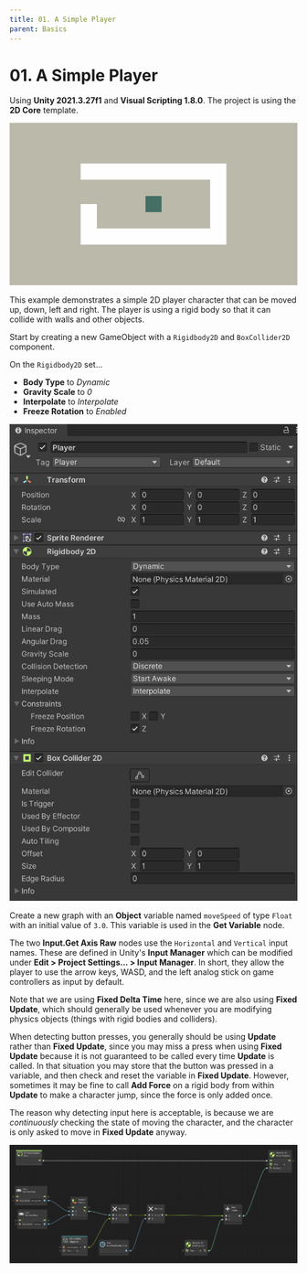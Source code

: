 ```yaml
---
title: 01. A Simple Player
parent: Basics
---
```


# 01. A Simple Player

Using **Unity 2021.3.27f1** and **Visual Scripting 1.8.0**. The project is using the **2D Core** template.

![Demo](./demo.gif)

This example demonstrates a simple 2D player character that can be moved up, down, left and right. The player is using a rigid body so that it can collide with walls and other objects.

Start by creating a new GameObject with a `Rigidbody2D` and `BoxCollider2D` component. 

On the `Rigidbody2D` set...

- **Body Type** to *Dynamic*
- **Gravity Scale** to *0*
- **Interpolate** to *Interpolate*
- **Freeze Rotation** to *Enabled*

![Player Inspector](./player-inspector.jpg)

Create a new graph with an **Object** variable named `moveSpeed` of type `Float` with an initial value of `3.0`. This variable is used in the **Get Variable** node.

The two **Input.Get Axis Raw** nodes use the `Horizontal` and `Vertical` input names. These are defined in Unity's **Input Manager** which can be modified under **Edit > Project Settings... > Input Manager**. In short, they allow the player to use the arrow keys, WASD, and the left analog stick on game controllers as input by default.

Note that we are using **Fixed Delta Time** here, since we are also using **Fixed Update**, which should generally be used whenever you are modifying physics objects (things with rigid bodies and colliders). 

When detecting button presses, you generally should be using **Update** rather than **Fixed Update**, since you may miss a press when using **Fixed Update** because it is not guaranteed to be called every time **Update** is called. In that situation you may store that the button was pressed in a variable, and then check and reset the variable in **Fixed Update**. However, sometimes it may be fine to call **Add Force** on a rigid body from within **Update** to make a character jump, since the force is only added once.

The reason why detecting input here is acceptable, is because we are *continuously* checking the state of moving the character, and the character is only asked to move in **Fixed Update** anyway.

[![Graph](./graph.jpg)](./graph.jpg)
